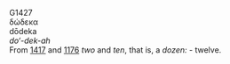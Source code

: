 <body>
  <p>G1427<br>  δώδεκα  <br> dōdeka  <br><i>do‘-dek-ah </i><br>From <a href="g1417.htm">1417</a> and <a href="g1176.htm">1176</a>  <i>two</i> and <i>ten</i>, that is, a <i>dozen:</i> - twelve.<br></p>
 </body>